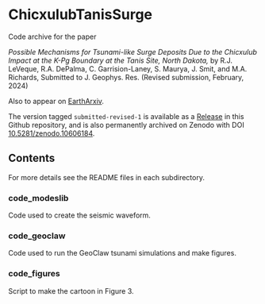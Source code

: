 # ChicxulubTanisSurge

Code archive for the paper

*Possible Mechanisms for Tsunami-like Surge Deposits Due to the
Chicxulub Impact at the K-Pg Boundary at the Tanis Site, North Dakota,*
by R.J. LeVeque, R.A. DePalma, C. Garrision-Laney,  S. Maurya, J. Smit, and M.A. Richards,
Submitted to J. Geophys. Res.
(Revised submission, February, 2024)

Also to appear on [EarthArxiv](https://eartharxiv.org/).

The version tagged `submitted-revised-1` is available as a [Release](https://github.com/rjleveque/ChicxulubTanisSurge/releases) in this Github repository, and is also permanently archived on Zenodo with DOI [10.5281/zenodo.10606184](https://zenodo.org/doi/10.5281/zenodo.10606184).


## Contents

For more details see the README files in each subdirectory.

### code_modeslib

Code used to create the seismic waveform.

### code_geoclaw

Code used to run the GeoClaw tsunami simulations and make figures.

### code_figures

Script to make the cartoon in Figure 3.
